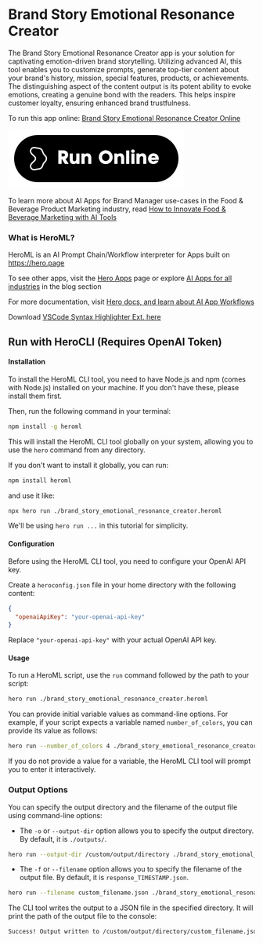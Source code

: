 # Brand Story Emotional Resonance Creator

The Brand Story Emotional Resonance Creator app is your solution for captivating emotion-driven brand storytelling. Utilizing advanced AI, this tool enables you to customize prompts, generate top-tier content about your brand's history, mission, special features, products, or achievements. The distinguishing aspect of the content output is its potent ability to evoke emotions, creating a genuine bond with the readers. This helps inspire customer loyalty, ensuring enhanced brand trustfulness.

To run this app online: [Brand Story Emotional Resonance Creator Online](https://hero.page/app/brand-story-emotional-resonance-creator-emotion-driven-brand-storytelling/jnMNM5P1VpuYH08S91u5)

[![Run Brand Story Emotional Resonance Creator Online](/assets/run.svg)](https://hero.page/app/brand-story-emotional-resonance-creator-emotion-driven-brand-storytelling/jnMNM5P1VpuYH08S91u5)

To learn more about AI Apps for Brand Manager use-cases in the Food & Beverage Product Marketing industry, read [How to Innovate Food & Beverage Marketing with AI Tools](https://hero.page/blog/ai/food-and-beverage-product-marketing/how-to-innovate-food-and-beverage-marketing-with-ai-tools/170884)

### What is HeroML?
HeroML is an AI Prompt Chain/Workflow interpreter for Apps built on https://hero.page 

To see other apps, visit the [Hero Apps](https://hero.page/apps) page or explore [AI Apps for all industries](https://hero.page/blog) in the blog section

For more documentation, visit [Hero docs, and learn about AI App Workflows](https://hero.page/tutorials/introduction-to-heroml)

Download [VSCode Syntax Highlighter Ext. here](https://marketplace.visualstudio.com/items?itemName=hero-page.heroml)

## Run with HeroCLI (Requires OpenAI Token)

#### Installation

To install the HeroML CLI tool, you need to have Node.js and npm (comes with Node.js) installed on your machine. If you don't have these, please install them first. 

Then, run the following command in your terminal:

```bash
npm install -g heroml
```

This will install the HeroML CLI tool globally on your system, allowing you to use the `hero` command from any directory.

If you don't want to install it globally, you can run:

```bash
npm install heroml
```

and use it like:

```bash
npx hero run ./brand_story_emotional_resonance_creator.heroml
```

We'll be using `hero run ...` in this tutorial for simplicity.

#### Configuration

Before using the HeroML CLI tool, you need to configure your OpenAI API key. 

Create a `heroconfig.json` file in your home directory with the following content:

```json
{
  "openaiApiKey": "your-openai-api-key"
}
```

Replace `"your-openai-api-key"` with your actual OpenAI API key.

#### Usage

To run a HeroML script, use the `run` command followed by the path to your script:

```bash
hero run ./brand_story_emotional_resonance_creator.heroml
```

You can provide initial variable values as command-line options. For example, if your script expects a variable named `number_of_colors`, you can provide its value as follows:

```bash
hero run --number_of_colors 4 ./brand_story_emotional_resonance_creator.heroml
```

If you do not provide a value for a variable, the HeroML CLI tool will prompt you to enter it interactively.

### Output Options

You can specify the output directory and the filename of the output file using command-line options:

- The `-o` or `--output-dir` option allows you to specify the output directory. By default, it is `./outputs/`.

```bash
hero run --output-dir /custom/output/directory ./brand_story_emotional_resonance_creator.heroml
```

- The `-f` or `--filename` option allows you to specify the filename of the output file. By default, it is `response_TIMESTAMP.json`.

```bash
hero run --filename custom_filename.json ./brand_story_emotional_resonance_creator.heroml
```

The CLI tool writes the output to a JSON file in the specified directory. It will print the path of the output file to the console:

```bash
Success! Output written to /custom/output/directory/custom_filename.json
```

